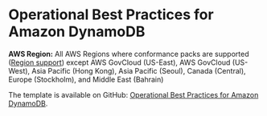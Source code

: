 # Operational Best Practices for Amazon DynamoDB<a name="operational-best-practices-for-amazon-dynamodb"></a>

**AWS Region:** All AWS Regions where conformance packs are supported \([Region support](https://docs.aws.amazon.com/config/latest/developerguide/conformance-packs.html#conformance-packs-regions)\) except AWS GovCloud \(US\-East\), AWS GovCloud \(US\-West\), Asia Pacific \(Hong Kong\), Asia Pacific \(Seoul\), Canada \(Central\), Europe \(Stockholm\), and Middle East \(Bahrain\)

The template is available on GitHub: [Operational Best Practices for Amazon DynamoDB](https://github.com/awslabs/aws-config-rules/blob/master/aws-config-conformance-packs/Operational-Best-Practices-for-Amazon-DynamoDB.yaml)\.